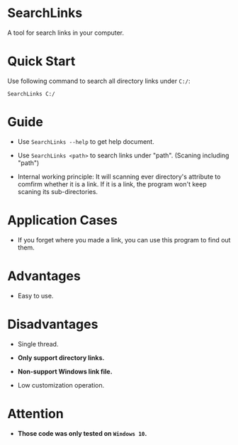 # SearchLinks
A tool for search links in your computer.

# Quick Start

Use following command to search all directory links under `C:/`:
```shell
SearchLinks C:/
```

# Guide

* Use `SearchLinks --help` to get help document.

* Use `SearchLinks <path>` to search links under "path". (Scaning including "path")

* Internal working principle: It will scanning ever directory's attribute to comfirm whether it is a link. If it is a link, the program won't keep scaning its sub-directories.


# Application Cases

* If you forget where you made a link, you can use this program to find out them.

# Advantages

* Easy to use.

# Disadvantages

* Single thread.

* **Only support directory links.**

* **Non-support Windows link file.**

* Low customization operation.

# Attention

* **Those code was only tested on `Windows 10`.**
